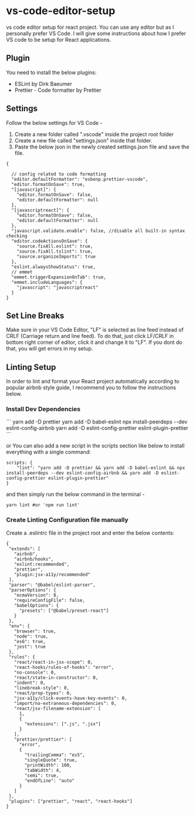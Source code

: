 
 # vs-code-editor-setup
vs code editor setup for react project. You can use any editor but as I personally prefer VS Code. I will give some instructions about how I prefer VS code to be setup for React applications.

<h2> Plugin </h2>
<p>You need to install the below plugins:</p>
<ul>

  <li>ESLint by Dirk Baeumer</li>
  <li>Prettier - Code formatter by Prettier</li>
</ul>
  
  <h2>Settings</h2>
  <p>Follow the below settings for VS Code -
</p>
  
<ol>
  <li>Create a new folder called ".vscode" inside the project root folder
</li>
  <li>Create a new file called "settings.json" inside that folder.</li>
  <li>Paste the below json in the newly created settings.json file and save the file.</li>
</ol>

```
{

  // config related to code formatting
  "editor.defaultFormatter": "esbenp.prettier-vscode",
  "editor.formatOnSave": true,
  "[javascript]": {
    "editor.formatOnSave": false,
    "editor.defaultFormatter": null
  },
  "[javascriptreact]": {
    "editor.formatOnSave": false,
    "editor.defaultFormatter": null
  },
  "javascript.validate.enable": false, //disable all built-in syntax checking
  "editor.codeActionsOnSave": {
    "source.fixAll.eslint": true,
    "source.fixAll.tslint": true,
    "source.organizeImports": true
  },
  "eslint.alwaysShowStatus": true,
  // emmet
  "emmet.triggerExpansionOnTab": true,
  "emmet.includeLanguages": {
    "javascript": "javascriptreact"
  }
}
```

<h2>Set Line Breaks</h2>
<p> Make sure in your VS Code Editor, "LF" is selected as line feed instead of CRLF (Carriage return and line feed). To do that, just click LF/CRLF in bottom right corner of editor, click it and change it to "LF". If you dont do that, you will get errors in my setup.</p>

<h2>Linting Setup</h2>
<p>In order to lint and format your React project automatically according to popular airbnb style guide, I recommend you to follow the instructions below.
</p>

<h3>Install Dev Dependencies</h3>
```
yarn add -D prettier
yarn add -D babel-eslint
npx install-peerdeps --dev eslint-config-airbnb
yarn add -D eslint-config-prettier eslint-plugin-prettier
```

<p>or You can also add a new script in the scripts section like below to install everything with a single command:</p>

```
scripts: {
    "lint": "yarn add -D prettier && yarn add -D babel-eslint && npx install-peerdeps --dev eslint-config-airbnb && yarn add -D eslint-config-prettier eslint-plugin-prettier"
}
```
 <p>and then simply run the below command in the terminal -</p>
 
 ```
 yarn lint #or 'npm run lint'
 ```
 
 <h3>Create Linting Configuration file manually</h3>
 
 <p>Create a .eslintrc file in the project root and enter the below contents:</p>
 
 ```
 {
  "extends": [
    "airbnb",
    "airbnb/hooks",
    "eslint:recommended",
    "prettier",
    "plugin:jsx-a11y/recommended"
  ],
  "parser": "@babel/eslint-parser",
  "parserOptions": {
    "ecmaVersion": 8,
    "requireConfigFile": false,
    "babelOptions": {
      "presets": ["@babel/preset-react"]
    }
  },
  "env": {
    "browser": true,
    "node": true,
    "es6": true,
    "jest": true
  },
  "rules": {
    "react/react-in-jsx-scope": 0,
    "react-hooks/rules-of-hooks": "error",
    "no-console": 0,
    "react/state-in-constructor": 0,
    "indent": 0,
    "linebreak-style": 0,
    "react/prop-types": 0,
    "jsx-a11y/click-events-have-key-events": 0,
    "import/no-extraneous-dependencies": 0,
    "react/jsx-filename-extension": [
      1,
      {
        "extensions": [".js", ".jsx"]
      }
    ],
    "prettier/prettier": [
      "error",
      {
        "trailingComma": "es5",
        "singleQuote": true,
        "printWidth": 100,
        "tabWidth": 4,
        "semi": true,
        "endOfLine": "auto"
      }
    ]
  },
  "plugins": ["prettier", "react", "react-hooks"]
}

 ```
 

